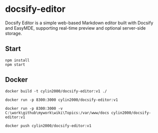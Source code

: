 # docsify-editor
Docsify Editor is a simple web-based Markdown editor built with Docsify and EasyMDE, supporting real-time preview and optional server-side storage.


## Start
```javescript
npm install
npm start
```

## Docker
```
docker build -t cylin2000/docsify-editor:v1 ./

docker run -p 8300:3000 cylin2000/docsify-editor:v1

docker run -p 8300:3000 -v C:\work\github\mywork\wiki\Topics:/var/www/docs cylin2000/docsify-editor:v1

docker push cylin2000/docsify-editor:v1
```
